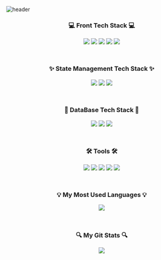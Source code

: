 ![header](https://capsule-render.vercel.app/api?type=waving&color=white&height=110&section=header&text=Welcome%20to%20Jay's%20GitHub!&fontSize=25&animation=twinkling)

<h3 align="center">💻 Front Tech Stack 💻</h3>
<p align="center">
    <img align="center" src="https://img.shields.io/badge/HTML-20232a.svg?style=for-the-badge&logo=html5&logoColor=E34F26" />
    <img align="center" src="https://img.shields.io/badge/CSS-20232a.svg?style=for-the-badge&logo=css3&logoColor=1572B6" />
    <img align="center" src="https://img.shields.io/badge/JavaScript-20232a.svg?style=for-the-badge&logo=javascript&logoColor=F7DF1E" />
    <img align="center" src="https://img.shields.io/badge/React-20232a.svg?style=for-the-badge&logo=react&logoColor=61DAFB" />
    <img align="center" src="https://img.shields.io/badge/TypeScript-20232a.svg?style=for-the-badge&logo=typescript&logoColor=61DAFB" />
</p>
<br/>

<h3 align="center">✨ State Management Tech Stack ✨</h3>
<p align="center">
    <img align="center" src="https://img.shields.io/badge/Recoil-20232a.svg?style=for-the-badge&logo=recoil&logoColor=3578E5" />
    <img align="center" src="https://img.shields.io/badge/Zustand-20232a.svg?style=for-the-badge&logo=zustand&logoColor=1572B6" />
    <img align="center" src="https://img.shields.io/badge/Redux-20232a.svg?style=for-the-badge&logo=redux&logoColor=764ABC" />
</p>
<br/>

<h3 align="center">💾 DataBase Tech Stack 💾</h3>
<p align="center">
    <img align="center" src="https://img.shields.io/badge/My SQL-20232a.svg?style=for-the-badge&logo=mysql&logoColor=4479A1" />
    <img align="center" src="https://img.shields.io/badge/FireBase-20232a.svg?style=for-the-badge&logo=firebase&logoColor=DD2C00" />
    <img align="center" src="https://img.shields.io/badge/Maria DB-20232a.svg?style=for-the-badge&logo=mariadb&logoColor=003545" />
</p>
<br/>

<h3 align="center">🛠️ Tools 🛠️</h3>
<p align="center">
    <img align="center" src="https://img.shields.io/badge/VS Code-20232a.svg?style=for-the-badge&logo=visualstudiocode&logoColor=4479A1" />
    <img align="center" src="https://img.shields.io/badge/Eclipse IDE-20232a.svg?style=for-the-badge&logo=eclipseide&logoColor=2C2255" />
    <img align="center" src="https://img.shields.io/badge/GitHub-20232a.svg?style=for-the-badge&logo=github&logoColor=181717" />
    <img align="center" src="https://img.shields.io/badge/Discord-20232a.svg?style=for-the-badge&logo=discord&logoColor=5865F2" />
    <img align="center" src="https://img.shields.io/badge/Slack-20232a.svg?style=for-the-badge&logo=slack&logoColor=4A154B" />
</p>
<br/>

<h3 align="center">💡 My Most Used Languages 💡</h3>
<p align="center">
  <a href="https://github.com/jiwoopark727">
    <img align="center" src="https://github-readme-stats.vercel.app/api/top-langs/?username=jiwoopark727&layout=compact&show_icons=true&show_owner=true&hide_title=false&theme=radical" />
  </a>
</p>
<br/>

<h3 align="center">🔍 My Git Stats 🔍</h3>
<p align="center">
  <a href="https://github.com/jiwoopark727">
    <img align="center" src="https://github-readme-stats.vercel.app/api?username=jiwoopark727&hide=${가릴항목}&hide_title=${타이틀숨김}&show_icons=true&include_all_commits=false&theme=radical" />
  </a>
</p>


<br/>




<!--
**jiwoopark727/jiwoopark727** is a ✨ _special_ ✨ repository because its `README.md` (this file) appears on your GitHub profile.

Here are some ideas to get you started:

- 🔭 I’m currently working on ...
- 🌱 I’m currently learning ...
- 👯 I’m looking to collaborate on ...
- 🤔 I’m looking for help with ...
- 💬 Ask me about ...
- 📫 How to reach me: ...
- 😄 Pronouns: ...
- ⚡ Fun fact: ...
-->
